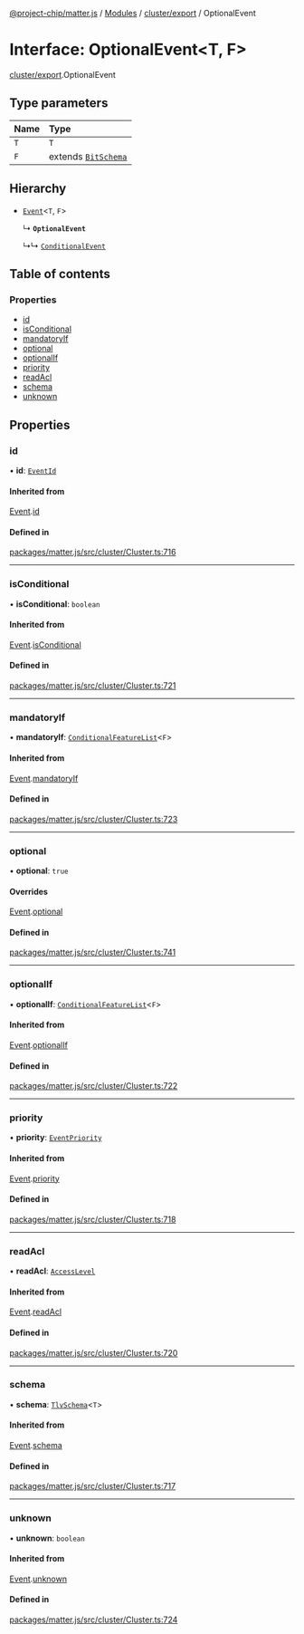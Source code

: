 [@project-chip/matter.js](../README.md) / [Modules](../modules.md) / [cluster/export](../modules/cluster_export.md) / OptionalEvent

# Interface: OptionalEvent\<T, F\>

[cluster/export](../modules/cluster_export.md).OptionalEvent

## Type parameters

| Name | Type |
| :------ | :------ |
| `T` | `T` |
| `F` | extends [`BitSchema`](../modules/schema_export.md#bitschema) |

## Hierarchy

- [`Event`](cluster_export.Event.md)\<`T`, `F`\>

  ↳ **`OptionalEvent`**

  ↳↳ [`ConditionalEvent`](cluster_export.ConditionalEvent.md)

## Table of contents

### Properties

- [id](cluster_export.OptionalEvent.md#id)
- [isConditional](cluster_export.OptionalEvent.md#isconditional)
- [mandatoryIf](cluster_export.OptionalEvent.md#mandatoryif)
- [optional](cluster_export.OptionalEvent.md#optional)
- [optionalIf](cluster_export.OptionalEvent.md#optionalif)
- [priority](cluster_export.OptionalEvent.md#priority)
- [readAcl](cluster_export.OptionalEvent.md#readacl)
- [schema](cluster_export.OptionalEvent.md#schema)
- [unknown](cluster_export.OptionalEvent.md#unknown)

## Properties

### id

• **id**: [`EventId`](../modules/datatype_export.md#eventid)

#### Inherited from

[Event](cluster_export.Event.md).[id](cluster_export.Event.md#id)

#### Defined in

[packages/matter.js/src/cluster/Cluster.ts:716](https://github.com/project-chip/matter.js/blob/3adaded6/packages/matter.js/src/cluster/Cluster.ts#L716)

___

### isConditional

• **isConditional**: `boolean`

#### Inherited from

[Event](cluster_export.Event.md).[isConditional](cluster_export.Event.md#isconditional)

#### Defined in

[packages/matter.js/src/cluster/Cluster.ts:721](https://github.com/project-chip/matter.js/blob/3adaded6/packages/matter.js/src/cluster/Cluster.ts#L721)

___

### mandatoryIf

• **mandatoryIf**: [`ConditionalFeatureList`](../modules/cluster_export.md#conditionalfeaturelist)\<`F`\>

#### Inherited from

[Event](cluster_export.Event.md).[mandatoryIf](cluster_export.Event.md#mandatoryif)

#### Defined in

[packages/matter.js/src/cluster/Cluster.ts:723](https://github.com/project-chip/matter.js/blob/3adaded6/packages/matter.js/src/cluster/Cluster.ts#L723)

___

### optional

• **optional**: ``true``

#### Overrides

[Event](cluster_export.Event.md).[optional](cluster_export.Event.md#optional)

#### Defined in

[packages/matter.js/src/cluster/Cluster.ts:741](https://github.com/project-chip/matter.js/blob/3adaded6/packages/matter.js/src/cluster/Cluster.ts#L741)

___

### optionalIf

• **optionalIf**: [`ConditionalFeatureList`](../modules/cluster_export.md#conditionalfeaturelist)\<`F`\>

#### Inherited from

[Event](cluster_export.Event.md).[optionalIf](cluster_export.Event.md#optionalif)

#### Defined in

[packages/matter.js/src/cluster/Cluster.ts:722](https://github.com/project-chip/matter.js/blob/3adaded6/packages/matter.js/src/cluster/Cluster.ts#L722)

___

### priority

• **priority**: [`EventPriority`](../enums/cluster_export.EventPriority.md)

#### Inherited from

[Event](cluster_export.Event.md).[priority](cluster_export.Event.md#priority)

#### Defined in

[packages/matter.js/src/cluster/Cluster.ts:718](https://github.com/project-chip/matter.js/blob/3adaded6/packages/matter.js/src/cluster/Cluster.ts#L718)

___

### readAcl

• **readAcl**: [`AccessLevel`](../enums/cluster_export.AccessLevel.md)

#### Inherited from

[Event](cluster_export.Event.md).[readAcl](cluster_export.Event.md#readacl)

#### Defined in

[packages/matter.js/src/cluster/Cluster.ts:720](https://github.com/project-chip/matter.js/blob/3adaded6/packages/matter.js/src/cluster/Cluster.ts#L720)

___

### schema

• **schema**: [`TlvSchema`](../classes/tlv_export.TlvSchema.md)\<`T`\>

#### Inherited from

[Event](cluster_export.Event.md).[schema](cluster_export.Event.md#schema)

#### Defined in

[packages/matter.js/src/cluster/Cluster.ts:717](https://github.com/project-chip/matter.js/blob/3adaded6/packages/matter.js/src/cluster/Cluster.ts#L717)

___

### unknown

• **unknown**: `boolean`

#### Inherited from

[Event](cluster_export.Event.md).[unknown](cluster_export.Event.md#unknown)

#### Defined in

[packages/matter.js/src/cluster/Cluster.ts:724](https://github.com/project-chip/matter.js/blob/3adaded6/packages/matter.js/src/cluster/Cluster.ts#L724)
